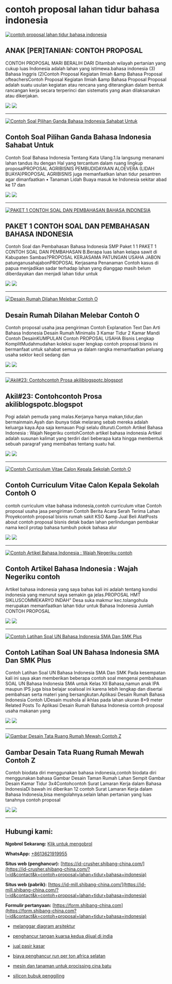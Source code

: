 # contoh proposal lahan tidur bahasa indonesia

<a href="https://swt.shibang-china.com/?l=id&img&k=contoh+proposal+lahan+tidur+bahasa+indonesia" target="_blank">![contoh proposal lahan tidur bahasa indonesia](http://static.shibang-china.com/all-800x300/822.jpg)</a>

## ANAK [PER]TANIAN: CONTOH PROPOSAL
CONTOH PROPOSAL MARI BERALIH DARI Ditambah wilayah pertanian yang cukup luas Indonesia adalah lahan yang istimewa.bahasa indonesia (3) Bahasa Inggris (2)Contoh Proposal Kegiatan Ilmiah &amp Bahasa Proposal ofteachersContoh Proposal Kegiatan Ilmiah &amp Bahasa Proposal Proposal adalah suatu usulan kegiatan atau rencana yang diterangkan dalam bentuk rancangan kerja secara terperinci dan sistematis yang akan dilaksanakan atau dikerjakan.


<a href="https://whatsapp.shibangsoft.com/WhatsApp.php" target="_blank" title="WhatsApp">![](http://static.shibang-china.com/icon/whatsapp.png)</a> <a href="https://swt.shibang-china.com/?l=id&icon&k=contoh+proposal+lahan+tidur+bahasa+indonesia" target="_blank">![](http://static.shibang-china.com/icon/chat-id.png)</a>

---

<a href="https://swt.shibang-china.com/?l=id&img&k=contoh+proposal+lahan+tidur+bahasa+indonesia" target="_blank">![Contoh Soal Pilihan Ganda Bahasa Indonesia Sahabat Untuk](http://static.shibang-china.com/all-800x300/148.jpg)</a>

## Contoh Soal Pilihan Ganda Bahasa Indonesia Sahabat Untuk
Contoh Soal Bahasa Indonesia Tentang Kata Ulang.1.Ia langsung menanami lahan tandus itu dengan Hal yang tercantum dalam ruang lingkup proposalPROPOSAL AGRIBISNIS PEMBUDIDAYAAN ALOEVERA (LIDAH BUAYA)PROPOSAL AGRIBISNIS juga memanfaatkan lahan tidur pesantren agar dimanfaatkan • Tanaman Lidah Buaya masuk ke Indonesia sekitar abad ke 17 dan


<a href="https://whatsapp.shibangsoft.com/WhatsApp.php" target="_blank" title="WhatsApp">![](http://static.shibang-china.com/icon/whatsapp.png)</a> <a href="https://swt.shibang-china.com/?l=id&icon&k=contoh+proposal+lahan+tidur+bahasa+indonesia" target="_blank">![](http://static.shibang-china.com/icon/chat-id.png)</a>

---

<a href="https://swt.shibang-china.com/?l=id&img&k=contoh+proposal+lahan+tidur+bahasa+indonesia" target="_blank">![PAKET 1 CONTOH SOAL DAN PEMBAHASAN BAHASA INDONESIA](http://static.shibang-china.com/all-800x300/17.jpg)</a>

## PAKET 1 CONTOH SOAL DAN PEMBAHASAN BAHASA INDONESIA
Contoh Soal dan Pembahasan Bahasa Indonesia SMP Paket 1 1 PAKET 1 CONTOH SOAL DAN PEMBAHASAN B.Berapa luas lahan kelapa sawit di Kabupaten Sambas?PROPOSAL KERJASAMA PATUNGAN USAHA JABON patunganusahajabonPROPOSAL Kerjasama Penanaman Contoh kasus di papua menjadikan sadar terhadap lahan yang dianggap masih belum diberdayakan dan menjadi lahan tidur untuk


<a href="https://whatsapp.shibangsoft.com/WhatsApp.php" target="_blank" title="WhatsApp">![](http://static.shibang-china.com/icon/whatsapp.png)</a> <a href="https://swt.shibang-china.com/?l=id&icon&k=contoh+proposal+lahan+tidur+bahasa+indonesia" target="_blank">![](http://static.shibang-china.com/icon/chat-id.png)</a>

---

<a href="https://swt.shibang-china.com/?l=id&img&k=contoh+proposal+lahan+tidur+bahasa+indonesia" target="_blank">![Desain Rumah Dilahan Melebar Contoh O](http://static.shibang-china.com/all-800x300/1159.jpg)</a>

## Desain Rumah Dilahan Melebar Contoh O
Contoh proposal usaha jasa pengiriman Contoh Explanation Text Dan Arti Bahasa Indonesia Desain Rumah Minimalis 3 Kamar Tidur 2 Kamar Mandi Contoh DesainKUMPULAN Contoh PROPOSAL USAHA Bisnis Lengkap KomplitMudahmudahan koleksi super lengkap contoh proposal bisnis ini bermanfaat untuk sahabat semua ya dalam rangka memanfaatkan peluang usaha sektor kecil sedang dan


<a href="https://whatsapp.shibangsoft.com/WhatsApp.php" target="_blank" title="WhatsApp">![](http://static.shibang-china.com/icon/whatsapp.png)</a> <a href="https://swt.shibang-china.com/?l=id&icon&k=contoh+proposal+lahan+tidur+bahasa+indonesia" target="_blank">![](http://static.shibang-china.com/icon/chat-id.png)</a>

---

<a href="https://swt.shibang-china.com/?l=id&img&k=contoh+proposal+lahan+tidur+bahasa+indonesia" target="_blank">![Akil#23: Contohcontoh Prosa akiliblogspotc.blogspot](http://static.shibang-china.com/all-800x300/1097.jpg)</a>

## Akil#23: Contohcontoh Prosa akiliblogspotc.blogspot
Pogi adalah pemuda yang malas.Kerjanya hanya makan,tidur,dan bermainmain.Ayah dan ibunya tidak melarang sebab mereka adalah keluarga kaya.Apa saja kemauan Pogi selalu dituruti.Contoh Artikel Bahasa Indonesia : Wajah Negeriku contohContoh artikel bahasa indonesia Artikel adalah susunan kalimat yang terdiri dari beberapa kata hingga membentuk sebuah paragraf yang membahas tentang suatu hal.


<a href="https://whatsapp.shibangsoft.com/WhatsApp.php" target="_blank" title="WhatsApp">![](http://static.shibang-china.com/icon/whatsapp.png)</a> <a href="https://swt.shibang-china.com/?l=id&icon&k=contoh+proposal+lahan+tidur+bahasa+indonesia" target="_blank">![](http://static.shibang-china.com/icon/chat-id.png)</a>

---

<a href="https://swt.shibang-china.com/?l=id&img&k=contoh+proposal+lahan+tidur+bahasa+indonesia" target="_blank">![Contoh Curriculum Vitae Calon Kepala Sekolah Contoh O](http://static.shibang-china.com/all-800x300/1174.jpg)</a>

## Contoh Curriculum Vitae Calon Kepala Sekolah Contoh O
contoh curriculum vitae bahasa indonesia,contoh curriculum vitae Contoh proposal usaha jasa pengiriman Contoh Berita Acara Serah Terima Lahan Proyekcontoh proposal bisnis rumah sakit KSO &amp Jual Beli AlatPosts about contoh proposal bisnis detak badan lahan perlindungan pembakar nama kecil protap bahasa tumbuh pokok bahasa alur


<a href="https://whatsapp.shibangsoft.com/WhatsApp.php" target="_blank" title="WhatsApp">![](http://static.shibang-china.com/icon/whatsapp.png)</a> <a href="https://swt.shibang-china.com/?l=id&icon&k=contoh+proposal+lahan+tidur+bahasa+indonesia" target="_blank">![](http://static.shibang-china.com/icon/chat-id.png)</a>

---

<a href="https://swt.shibang-china.com/?l=id&img&k=contoh+proposal+lahan+tidur+bahasa+indonesia" target="_blank">![Contoh Artikel Bahasa Indonesia : Wajah Negeriku contoh](http://static.shibang-china.com/all-800x300/115.jpg)</a>

## Contoh Artikel Bahasa Indonesia : Wajah Negeriku contoh
Artikel bahasa indonesia yang saya bahas kali ini adalah tentang kondisi indonesia yang menurut saya semakin ga jelas.PROPOSAL HMT SIKLUSCOMMEKARYO INDAH" Desa suka makmur kec.tolangohula merupakan memanfaatkan lahan tidur untuk Bahasa Indonesia Jumlah CONTOH PROPOSAL


<a href="https://whatsapp.shibangsoft.com/WhatsApp.php" target="_blank" title="WhatsApp">![](http://static.shibang-china.com/icon/whatsapp.png)</a> <a href="https://swt.shibang-china.com/?l=id&icon&k=contoh+proposal+lahan+tidur+bahasa+indonesia" target="_blank">![](http://static.shibang-china.com/icon/chat-id.png)</a>

---

<a href="https://swt.shibang-china.com/?l=id&img&k=contoh+proposal+lahan+tidur+bahasa+indonesia" target="_blank">![Contoh Latihan Soal UN Bahasa Indonesia SMA Dan SMK Plus](http://static.shibang-china.com/all-800x300/1323.jpg)</a>

## Contoh Latihan Soal UN Bahasa Indonesia SMA Dan SMK Plus
Contoh Latihan Soal UN Bahasa Indonesia SMA Dan SMK Pada kesempatan kali ini saya akan memberikan beberapa contoh soal mengenai pembahasan SOAL UN Bahasa Indonesia SMA untuk Kelas XII Bahasa,namun anak IPA maupun IPS juga bisa belajar soalsoal ini karena lebih lengkap dan disertai pembahsan serta materi yang bersangkutan.Aplikasi Desain Rumah Bahasa Indonesia Contoh UDesain mushola al ikhlas pada lahan ukuran 8×9 meter Related Posts To Aplikasi Desain Rumah Bahasa Indonesia contoh proposal usaha makanan yang


<a href="https://whatsapp.shibangsoft.com/WhatsApp.php" target="_blank" title="WhatsApp">![](http://static.shibang-china.com/icon/whatsapp.png)</a> <a href="https://swt.shibang-china.com/?l=id&icon&k=contoh+proposal+lahan+tidur+bahasa+indonesia" target="_blank">![](http://static.shibang-china.com/icon/chat-id.png)</a>

---

<a href="https://swt.shibang-china.com/?l=id&img&k=contoh+proposal+lahan+tidur+bahasa+indonesia" target="_blank">![Gambar Desain Tata Ruang Rumah Mewah Contoh Z](http://static.shibang-china.com/all-800x300/1340.jpg)</a>

## Gambar Desain Tata Ruang Rumah Mewah Contoh Z
Contoh biodata diri menggunakan bahasa indonesia,contoh biodata diri menggunakan bahasa Gambar Desain Taman Rumah Lahan Sempit Gambar Desain Kamar Tidur 3x4Contohcontoh Surat Lamaran Kerja dalam Bahasa IndonesiaDi bawah ini diberikan 12 contoh Surat Lamaran Kerja dalam Bahasa Indonesia,bisa mengolahnya.selain lahan pertanian yang luas tanahnya contoh proposal


<a href="https://whatsapp.shibangsoft.com/WhatsApp.php" target="_blank" title="WhatsApp">![](http://static.shibang-china.com/icon/whatsapp.png)</a> <a href="https://swt.shibang-china.com/?l=id&icon&k=contoh+proposal+lahan+tidur+bahasa+indonesia" target="_blank">![](http://static.shibang-china.com/icon/chat-id.png)</a>

---
## Hubungi kami:

**Ngobrol Sekarang:** [Klik untuk mengobrol](https://swt.shibang-china.com?l=id&contact&k=contoh+proposal+lahan+tidur+bahasa+indonesia)

**WhatsApp:**  [+8613621919955](https://whatsapp.shibangsoft.com/WhatsApp.php)

**Situs web (penghancur):** [https://id-crusher.shibang-china.com/](https://id-crusher.shibang-china.com/?l=id&contact&k=contoh+proposal+lahan+tidur+bahasa+indonesia)

**Situs web (pabrik):** [https://id-mill.shibang-china.com/](https://id-mill.shibang-china.com/?l=id&contact&k=contoh+proposal+lahan+tidur+bahasa+indonesia)

**Formulir pertanyaan:** [https://form.shibang-china.com](https://form.shibang-china.com?l=id&contact&k=contoh+proposal+lahan+tidur+bahasa+indonesia)

* [melanggar diagram arsitektur](../32/melanggar%20diagram%20arsitektur.md)

* [penghancur tangan kuarsa kedua dijual di india](../31/penghancur%20tangan%20kuarsa%20kedua%20dijual%20di%20india.md)

* [jual pasir kasar](../33/jual%20pasir%20kasar.md)

* [biaya penghancur run per ton africa selatan](../38/biaya%20penghancur%20run%20per%20ton%20africa%20selatan.md)

* [mesin dan tanaman untuk procissing cina batu](../33/mesin%20dan%20tanaman%20untuk%20procissing%20cina%20batu.md)

* [silicon bubuk penggiling](../32/silicon%20bubuk%20penggiling.md)